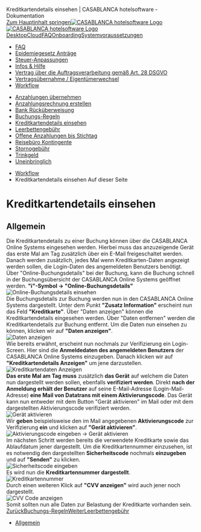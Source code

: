 Kreditkartendetails einsehen | CASABLANCA hotelsoftware - Dokumentation  
[Zum Hauptinhalt springen](https://docs.casablanca.at/faq/workflow/view_credit_card_details/#__docusaurus_skipToContent_fallback)[![CASABLANCA hotelsoftware Logo](https://docs.casablanca.at/img/logo.png) ![CASABLANCA hotelsoftware Logo](https://docs.casablanca.at/img/Casablanca_LOGO_2022_neg.png)](https://docs.casablanca.at/) [Desktop](https://docs.casablanca.at/desktop/desktop/)[Cloud](https://docs.casablanca.at/cloud/cloud_systems/)[FAQ](https://docs.casablanca.at/faq)[Onboarding](https://docs.casablanca.at/onboarding/fiscalization)[Systemvoraussetzungen](https://docs.casablanca.at/system_requirements)  
* [FAQ](https://docs.casablanca.at/faq/)
* [Epidemiegesetz Anträge](https://docs.casablanca.at/faq/epidemic_law/)
* [Steuer-Anpassungen](https://docs.casablanca.at/faq/change_of_taxes/)
* [Infos & Hilfe](https://docs.casablanca.at/faq/info_help/block_vacancies)
* [Vertrag über die Auftragsverarbeitung gemäß Art. 28 DSGVO](https://docs.casablanca.at/faq/dsgvo/)
* [Vertragsübernahme / Eigentümerwechsel](https://docs.casablanca.at/faq/customer_change/)
* [Workflow](https://docs.casablanca.at/faq/workflow/)
+ [Anzahlungen übernehmen](https://docs.casablanca.at/faq/workflow/park_prepayment)
+ [Anzahlungsrechnung erstellen](https://docs.casablanca.at/faq/workflow/prepayment_invoice)
+ [Bank Rücküberweisung](https://docs.casablanca.at/faq/workflow/payback)
+ [Buchungs-Regeln](https://docs.casablanca.at/faq/workflow/booking_rules)
+ [Kreditkartendetails einsehen](https://docs.casablanca.at/faq/workflow/view_credit_card_details)
+ [Leerbettengebühr](https://docs.casablanca.at/faq/workflow/empty_bed_fee)
+ [Offene Anzahlungen bis Stichtag](https://docs.casablanca.at/faq/workflow/open_deposits)
+ [Reisebüro Kontingente](https://docs.casablanca.at/faq/workflow/travel_agency_contingents)
+ [Stornogebühr](https://docs.casablanca.at/faq/workflow/cancellation_fee)
+ [Trinkgeld](https://docs.casablanca.at/faq/workflow/tip)
+ [Uneinbringlich](https://docs.casablanca.at/faq/workflow/irrecoverable)  
* [Workflow](https://docs.casablanca.at/faq/workflow/)
* Kreditkartendetails einsehen
Auf dieser Seite

# Kreditkartendetails einsehen  
## Allgemein[](https://docs.casablanca.at/faq/workflow/view_credit_card_details/#allgemein "Direkter Link zu Allgemein")  
Die Kreditkartendetails zu einer Buchung können über die CASABLANCA Online Systems eingesehen werden. Hierbei muss das anzuzeigende Gerät das erste Mal am Tag zusätzlich über ein E-Mail freigeschaltet werden.
Danach werden zusätzlich, jedes Mal wenn Kreditkarten-Daten angezeigt werden sollen, die Login-Daten des angemeldeten Benutzers benötigt.  
Über "Online-Buchungsdetails" bei der Buchung, kann die Buchung schnell in der Buchungsübersicht der CASABLANCA Online Systems geöffnet werden. **"i"-Symbol -> "Online-Buchungsdetails"**  
![Online-Buchungsdetails einsehen](https://docs.casablanca.at/assets/images/view_online_booking_details-c24bc5e7a8a991b2496428c8fb4d3d96.png "Online-Buchungsdetails einsehen")  
Die Buchungsdetails zur Buchung werden nun in den CASABLANCA Online Systems dargestellt. Unter dem Punkt **"Zusatz Information"** erscheint nun das Feld **"Kreditkarte"**. Über "Daten anzeigen" können die Kreditkartendetails eingesehen werden. Über "Daten entfernen" werden die Kreditkartendetails zur Buchung entfernt. Um die Daten nun einsehen zu können, klicken wir auf **"Daten anzeigen"**.  
![Daten anzeigen](https://docs.casablanca.at/assets/images/view_data-2710d8f66e9ae97dc7dd2632530502d9.png "Daten anzeigen")  
Wie bereits erwähnt, erscheint nun nochmals zur Verifizierung ein Login-Screen. Hier sind die **Anmeldedaten des angemeldeten Benutzers** der CASABLANCA Online Systems einzugeben. Danach klicken wir auf **"Kreditkartendetails Anzeigen"** um jene darzustellen.  
![Kreditkartendaten Anzeigen](https://docs.casablanca.at/assets/images/view_credit_card_data-e5c41ce90a38c0402970919919b85fcc.png "Kreditkartendaten Anzeigen")  
**Das erste Mal am Tag muss** zusätzlich **das Gerät** auf welchem die Daten nun dargestellt werden sollen, ebenfalls **verifiziert werden**. Direkt **nach der Anmeldung erhält der Benutzer** auf seine E-Mail-Adresse (Login-Mail-Adresse) **eine Mail von Datatrans mit einem Aktivierungscode**. Das Gerät kann nun entweder mit dem Button "Gerät aktivieren" im Mail oder mit dem dargestellten Aktivierungscode verifiziert werden.  
![Gerät aktivieren](https://docs.casablanca.at/assets/images/activate_device-9300b85db2297974d719455d9221cf15.png "Gerät aktivieren")  
Wir **geben** beispielsweise den im Mail angegebenen **Aktivierungscode** zur Verifizierung **ein** und klicken auf **"Gerät aktivieren"**.  
![Aktivierungscode eingeben -&gt; Gerät aktivieren](https://docs.casablanca.at/assets/images/activate_device_per_code-537d271986d396946bff0b73a3bfdf4a.png "Aktivierungscode eingeben -> Gerät aktivieren")  
Im nächsten Schritt werden bereits die verwendete Kreditkarte sowie das Ablaufdatum jener dargestellt. Um die Kreditkartennummer einzusehen, ist es notwendig den dargestellten **Sicherheitscode** nochmals **einzugeben** und auf **"Senden"** zu klicken.  
![Sicherheitscode eingeben](https://docs.casablanca.at/assets/images/enter_security_code-9f21403a8c381884ecbcc4e3e415e4bd.png "Sicherheitscode eingeben")  
Es wird nun die **Kreditkartennummer dargestellt**.  
![Kreditkartennummer](https://docs.casablanca.at/assets/images/view_cc_number-0ddd99f002e9ac97d7ef6017cabd233c.png "Kreditkartennummer")  
Durch einen weiteren Klick auf **"CVV anzeigen"** wird auch jener noch dargestellt.  
![CVV Code anzeigen](https://docs.casablanca.at/assets/images/view_cvv_code-2cfffd2b4194b27b60660cbb9223f399.png "CVV Code anzeigen")  
Somit sollten nun alle Daten zur Belastung der Kreditkarte vorhanden sein.  
[ZurückBuchungs-Regeln](https://docs.casablanca.at/faq/workflow/booking_rules)[WeiterLeerbettengebühr](https://docs.casablanca.at/faq/workflow/empty_bed_fee)  
* [Allgemein](https://docs.casablanca.at/faq/workflow/view_credit_card_details/#allgemein)
